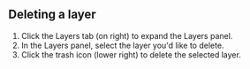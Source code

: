 ## Deleting a layer

1. Click the Layers tab (on right) to expand the Layers panel. 
2. In the Layers panel, select the layer you'd like to delete.
3. Click the trash icon (lower right) to delete the selected layer. 